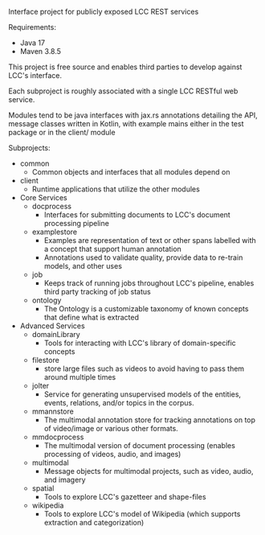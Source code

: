 Interface project for publicly exposed LCC REST services

Requirements:
* Java 17
* Maven 3.8.5


This project is free source and enables third parties to develop against LCC's interface.

Each subproject is roughly associated with a single LCC RESTful web service.

Modules tend to be java interfaces with jax.rs annotations detailing the API, message classes written in Kotlin, with example mains either in the test package or in the client/ module

Subprojects:
* common
  * Common objects and interfaces that all modules depend on 
* client
  * Runtime applications that utilize the other modules
* Core Services
  * docprocess
    * Interfaces for submitting documents to LCC's document processing pipeline
  * examplestore
    * Examples are representation of text or other spans labelled with a concept that support human annotation  
    * Annotations used to validate quality, provide data to re-train models, and other uses
  * job
    * Keeps track of running jobs throughout LCC's pipeline, enables third party tracking of job status
  * ontology
    * The Ontology is a customizable taxonomy of known concepts that define what is extracted 
* Advanced Services
  * domainLibrary
    * Tools for interacting with LCC's library of domain-specific concepts
  * filestore
    * store large files such as videos to avoid having to pass them around multiple times
  * jolter
    * Service for generating unsupervised models of the entities, events, relations, and/or topics in the corpus.
  * mmannstore
    * The multimodal annotation store for tracking annotations on top of video/image or various other formats.
  * mmdocprocess
    * The multimodal version of document processing (enables processing of videos, audio, and images)
  * multimodal
    * Message objects for multimodal projects, such as video, audio, and imagery
  * spatial
    * Tools to explore LCC's gazetteer and shape-files
  * wikipedia
    * Tools to explore LCC's model of Wikipedia (which supports extraction and categorization)

